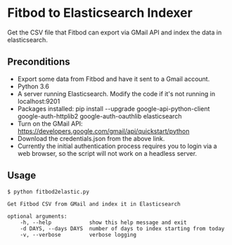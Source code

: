 # Fitbod to Elasticsearch Indexer

Get the CSV file that Fitbod can export via GMail API and index the data in elasticsearch.

## Preconditions

* Export some data from Fitbod and have it sent to a Gmail account.
* Python 3.6
* A server running Elasticsearch. Modify the code if it's not running in localhost:9201
* Packages installed:
    pip install --upgrade google-api-python-client google-auth-httplib2 google-auth-oauthlib elasticsearch
* Turn on the GMail API:
    https://developers.google.com/gmail/api/quickstart/python
* Download the credentials.json from the above link.
* Currently the initial authentication process requires you to login via a web browser, so the script will not work on a headless server.

## Usage

    $ python fitbod2elastic.py

    Get Fitbod CSV from GMail and index it in Elasticsearch

    optional arguments:
        -h, --help            show this help message and exit  
        -d DAYS, --days DAYS  number of days to index starting from today
        -v, --verbose         verbose logging
